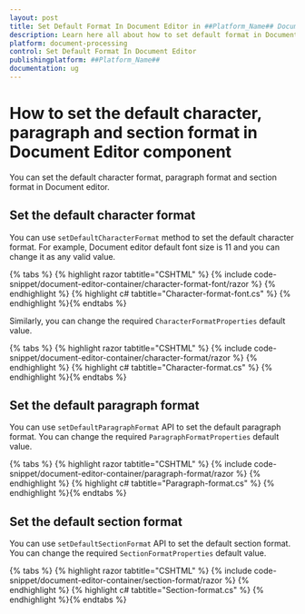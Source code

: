 ```yaml
---
layout: post
title: Set Default Format In Document Editor in ##Platform_Name## Document Editor Component
description: Learn here all about how to set default format in Document Editor in Syncfusion ##Platform_Name## Document Editor component of syncfusion and more.
platform: document-processing
control: Set Default Format In Document Editor
publishingplatform: ##Platform_Name##
documentation: ug
---
```



# How to set the default character, paragraph and section format in Document Editor component

You can set the default character format, paragraph format and section format in Document editor.

## Set the default character format

You can use `setDefaultCharacterFormat` method to set the default character format. For example, Document editor default font size is 11 and you can change it as any valid value.


{% tabs %}
{% highlight razor tabtitle="CSHTML" %}
{% include code-snippet/document-editor-container/character-format-font/razor %}
{% endhighlight %}
{% highlight c# tabtitle="Character-format-font.cs" %}
{% endhighlight %}{% endtabs %}



Similarly, you can change the required `CharacterFormatProperties` default value.


{% tabs %}
{% highlight razor tabtitle="CSHTML" %}
{% include code-snippet/document-editor-container/character-format/razor %}
{% endhighlight %}
{% highlight c# tabtitle="Character-format.cs" %}
{% endhighlight %}{% endtabs %}



## Set the default paragraph format

You can use `setDefaultParagraphFormat` API to set the default paragraph format. You can change the required `ParagraphFormatProperties` default value.


{% tabs %}
{% highlight razor tabtitle="CSHTML" %}
{% include code-snippet/document-editor-container/paragraph-format/razor %}
{% endhighlight %}
{% highlight c# tabtitle="Paragraph-format.cs" %}
{% endhighlight %}{% endtabs %}



## Set the default section format

You can use `setDefaultSectionFormat` API to set the default section format. You can change the required `SectionFormatProperties` default value.


{% tabs %}
{% highlight razor tabtitle="CSHTML" %}
{% include code-snippet/document-editor-container/section-format/razor %}
{% endhighlight %}
{% highlight c# tabtitle="Section-format.cs" %}
{% endhighlight %}{% endtabs %}

